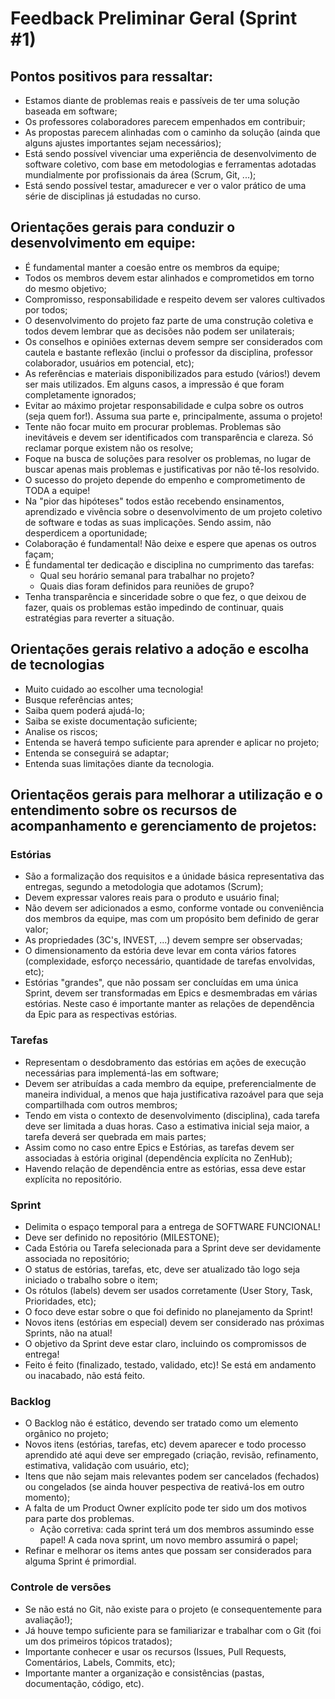 # Feedback Preliminar Geral (Sprint #1)

## Pontos positivos para ressaltar:
 - Estamos diante de problemas reais e passíveis de ter uma solução baseada em software;
 - Os professores colaboradores parecem empenhados em contribuir;
 - As propostas parecem alinhadas com o caminho da solução (ainda que alguns ajustes importantes sejam necessários);
 - Está sendo possível vivenciar uma experiência de desenvolvimento de software coletivo, com base em metodologias e ferramentas adotadas mundialmente por profissionais da área (Scrum, Git, ...);
 - Está sendo possível testar, amadurecer e ver o valor prático de uma série de disciplinas já estudadas no curso.

## Orientações gerais para conduzir o desenvolvimento em equipe:
 - É fundamental manter a coesão entre os membros da equipe;
 - Todos os membros devem estar alinhados e comprometidos em torno do mesmo objetivo;
 - Compromisso, responsabilidade e respeito devem ser valores cultivados por todos;
 - O desenvolvimento do projeto faz parte de uma construção coletiva e todos devem lembrar que as decisões não podem ser unilaterais;
 - Os conselhos e opiniões externas devem sempre ser considerados com cautela e bastante reflexão (inclui o professor da disciplina, professor colaborador, usuários em potencial, etc);
 - As referências e materiais disponibilizados para estudo (vários!) devem ser mais utilizados. Em alguns casos, a impressão é que foram completamente ignorados;
 - Evitar ao máximo projetar responsabilidade e culpa sobre os outros (seja quem for!). Assuma sua parte e, principalmente, assuma o projeto! 
 - Tente não focar muito em procurar problemas. Problemas são inevitáveis e devem ser identificados com transparência e clareza. Só reclamar porque existem não os resolve;
 - Foque na busca de soluções para resolver os problemas, no lugar de buscar apenas mais problemas e justificativas por não tê-los resolvido.
 - O sucesso do projeto depende do empenho e comprometimento de TODA a equipe!
 - Na "pior das hipóteses" todos estão recebendo ensinamentos, aprendizado e vivência sobre o desenvolvimento de um projeto coletivo de software e todas as suas implicações. Sendo assim, não desperdicem a oportunidade;
 - Colaboração é fundamental! Não deixe e espere que apenas os outros façam;
 - É fundamental ter dedicação e disciplina no cumprimento das tarefas:
    - Qual seu horário semanal para trabalhar no projeto?
    - Quais dias foram definidos para reuniões de grupo?
 - Tenha transparência e sinceridade sobre o que fez, o que deixou de fazer, quais os problemas estão impedindo de continuar, quais estratégias para reverter a situação.

## Orientações gerais relativo a adoção e escolha de tecnologias
 - Muito cuidado ao escolher uma tecnologia!
 - Busque referências antes;
 - Saiba quem poderá ajudá-lo;
 - Saiba se existe documentação suficiente;
 - Analise os riscos;
 - Entenda se haverá tempo suficiente para aprender e aplicar no projeto;
 - Entenda se conseguirá se adaptar;
 - Entenda suas limitações diante da tecnologia.

## Orientaçẽos gerais para melhorar a utilização e o entendimento sobre os recursos de acompanhamento e gerenciamento de projetos:

### Estórias
  - São a formalização dos requisitos e a únidade básica representativa das entregas, segundo a metodologia que adotamos (Scrum);
  - Devem expressar valores reais para o produto e usuário final;
  - Não devem ser adicionados a esmo, conforme vontade ou conveniência dos membros da equipe, mas com um propósito bem definido de gerar valor;
  - As propriedades (3C's, INVEST, ...) devem sempre ser observadas;
  - O dimensionamento da estória deve levar em conta vários fatores (complexidade, esforço necessário, quantidade de tarefas envolvidas, etc);
  - Estórias "grandes", que não possam ser concluídas em uma única Sprint, devem ser transformadas em Epics e desmembradas em várias estórias. Neste caso é importante manter as relações de dependência da Epic para as respectivas estórias.

### Tarefas
  - Representam o desdobramento das estórias em ações de execução necessárias para implementá-las em software;
  - Devem ser atribuídas a cada membro da equipe, preferencialmente de maneira individual, a menos que haja justificativa razoável para que seja compartilhada com outros membros;
  - Tendo em vista o contexto de desenvolvimento (disciplina), cada tarefa deve ser limitada a duas horas. Caso a estimativa inicial seja maior, a tarefa deverá ser quebrada em mais partes;
  - Assim como no caso entre Epics e Estórias, as tarefas devem ser associadas à estória original (dependência explícita no ZenHub);
  - Havendo relação de dependência entre as estórias, essa deve estar explícita no repositório.

### Sprint
  - Delimita o espaço temporal para a entrega de SOFTWARE FUNCIONAL!
  - Deve ser definido no repositório (MILESTONE);
  - Cada Estória ou Tarefa selecionada para a Sprint deve ser devidamente associada no repositório;
  - O status de estórias, tarefas, etc, deve ser atualizado tão logo seja iniciado o trabalho sobre o item;
  - Os rótulos (labels) devem ser usados corretamente (User Story, Task, Prioridades, etc);
  - O foco deve estar sobre o que foi definido no planejamento da Sprint!
  - Novos itens (estórias em especial) devem ser considerado nas próximas Sprints, não na atual!
  - O objetivo da Sprint deve estar claro, incluindo os compromissos de entrega!
  - Feito é feito (finalizado, testado, validado, etc)! Se está em andamento ou inacabado, não está feito.

### Backlog
  - O Backlog não é estático, devendo ser tratado como um elemento orgânico no projeto;
  - Novos itens (estórias, tarefas, etc) devem aparecer e todo processo aprendido até aqui deve ser empregado (criação, revisão, refinamento, estimativa, validação com usuário, etc);
  - Itens que não sejam mais relevantes podem ser cancelados (fechados) ou congelados (se ainda houver pespectiva de reativá-los em outro momento);
  - A falta de um Product Owner explícito pode ter sido um dos motivos para parte dos problemas.
     - Ação corretiva: cada sprint terá um dos membros assumindo esse papel! A cada nova sprint, um novo membro assumirá o papel;
  - Refinar e melhorar os items antes que possam ser considerados para alguma Sprint é primordial.

### Controle de versões
  - Se não está no Git, não existe para o projeto (e consequentemente para avaliação!);
  - Já houve tempo suficiente para se familiarizar e trabalhar com o Git (foi um dos primeiros tópicos tratados);
  - Importante conhecer e usar os recursos (Issues, Pull Requests, Comentários, Labels, Commits, etc);
  - Importante manter a organização e consistências (pastas, documentação, código, etc).

